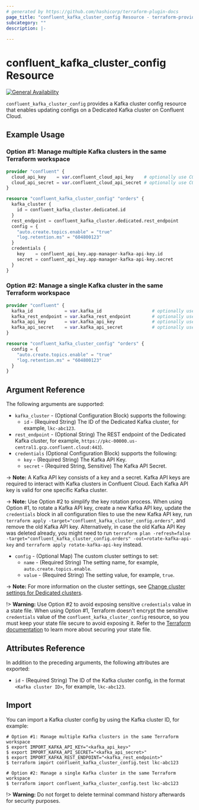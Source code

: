 ```yaml
---
# generated by https://github.com/hashicorp/terraform-plugin-docs
page_title: "confluent_kafka_cluster_config Resource - terraform-provider-confluent"
subcategory: ""
description: |-
  
---
```


# confluent_kafka_cluster_config Resource

[![General Availability](https://img.shields.io/badge/Lifecycle%20Stage-General%20Availability-%2345c6e8)](https://docs.confluent.io/cloud/current/api.html#section/Versioning/API-Lifecycle-Policy)

`confluent_kafka_cluster_config` provides a Kafka cluster config resource that enables updating configs on a Dedicated Kafka cluster on Confluent Cloud.

## Example Usage

### Option #1: Manage multiple Kafka clusters in the same Terraform workspace

```terraform
provider "confluent" {
  cloud_api_key    = var.confluent_cloud_api_key    # optionally use CONFLUENT_CLOUD_API_KEY env var
  cloud_api_secret = var.confluent_cloud_api_secret # optionally use CONFLUENT_CLOUD_API_SECRET env var
}

resource "confluent_kafka_cluster_config" "orders" {
  kafka_cluster {
    id = confluent_kafka_cluster.dedicated.id
  }
  rest_endpoint = confluent_kafka_cluster.dedicated.rest_endpoint
  config = {
    "auto.create.topics.enable" = "true"
    "log.retention.ms" = "604800123"
  }
  credentials {
    key    = confluent_api_key.app-manager-kafka-api-key.id
    secret = confluent_api_key.app-manager-kafka-api-key.secret
  }
}
```

### Option #2: Manage a single Kafka cluster in the same Terraform workspace

```terraform
provider "confluent" {
  kafka_id            = var.kafka_id                   # optionally use KAFKA_ID env var
  kafka_rest_endpoint = var.kafka_rest_endpoint        # optionally use KAFKA_REST_ENDPOINT env var
  kafka_api_key       = var.kafka_api_key              # optionally use KAFKA_API_KEY env var
  kafka_api_secret    = var.kafka_api_secret           # optionally use KAFKA_API_SECRET env var
}

resource "confluent_kafka_cluster_config" "orders" {
  config = {
    "auto.create.topics.enable" = "true"
    "log.retention.ms" = "604800123"
  }
}
```

<!-- schema generated by tfplugindocs -->
## Argument Reference

The following arguments are supported:

- `kafka_cluster` - (Optional Configuration Block) supports the following:
    - `id` - (Required String) The ID of the Dedicated Kafka cluster, for example, `lkc-abc123`.
- `rest_endpoint` - (Optional String) The REST endpoint of the Dedicated Kafka cluster, for example, `https://pkc-00000.us-central1.gcp.confluent.cloud:443`).
- `credentials` (Optional Configuration Block) supports the following:
    - `key` - (Required String) The Kafka API Key.
    - `secret` - (Required String, Sensitive) The Kafka API Secret.

-> **Note:** A Kafka API key consists of a key and a secret. Kafka API keys are required to interact with Kafka clusters in Confluent Cloud. Each Kafka API key is valid for one specific Kafka cluster.

-> **Note:** Use Option #2 to simplify the key rotation process. When using Option #1, to rotate a Kafka API key, create a new Kafka API key, update the `credentials` block in all configuration files to use the new Kafka API key, run `terraform apply -target="confluent_kafka_cluster_config.orders"`, and remove the old Kafka API key. Alternatively, in case the old Kafka API Key was deleted already, you might need to run `terraform plan -refresh=false -target="confluent_kafka_cluster_config.orders" -out=rotate-kafka-api-key` and `terraform apply rotate-kafka-api-key` instead.

- `config` - (Optional Map) The custom cluster settings to set:
    - `name` - (Required String) The setting name, for example, `auto.create.topics.enable`.
    - `value` - (Required String) The setting value, for example, `true`.

-> **Note:** For more information on the cluster settings, see [Change cluster settings for Dedicated clusters](https://docs.confluent.io/cloud/current/clusters/broker-config.html#change-cluster-settings-for-dedicated-clusters).

!> **Warning:** Use Option #2 to avoid exposing sensitive `credentials` value in a state file. When using Option #1, Terraform doesn't encrypt the sensitive `credentials` value of the `confluent_kafka_cluster_config` resource, so you must keep your state file secure to avoid exposing it. Refer to the [Terraform documentation](https://www.terraform.io/docs/language/state/sensitive-data.html) to learn more about securing your state file.

## Attributes Reference

In addition to the preceding arguments, the following attributes are exported:

- `id` - (Required String) The ID of the Kafka cluster config, in the format `<Kafka cluster ID>`, for example, `lkc-abc123`.

## Import

You can import a Kafka cluster config by using the Kafka cluster ID, for example:

```shell
# Option #1: Manage multiple Kafka clusters in the same Terraform workspace
$ export IMPORT_KAFKA_API_KEY="<kafka_api_key>"
$ export IMPORT_KAFKA_API_SECRET="<kafka_api_secret>"
$ export IMPORT_KAFKA_REST_ENDPOINT="<kafka_rest_endpoint>"
$ terraform import confluent_kafka_cluster_config.test lkc-abc123

# Option #2: Manage a single Kafka cluster in the same Terraform workspace
$ terraform import confluent_kafka_cluster_config.test lkc-abc123
```

!> **Warning:** Do not forget to delete terminal command history afterwards for security purposes.
